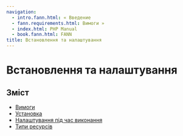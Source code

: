 ```yaml
---
navigation:
  - intro.fann.html: « Введение
  - fann.requirements.html: Вимоги »
  - index.html: PHP Manual
  - book.fann.html: FANN
title: Встановлення та налаштування
---
```

# Встановлення та налаштування

## Зміст

-   [Вимоги](fann.requirements.html)
-   [Установка](fann.installation.html)
-   [Налаштування під час виконання](fann.configuration.html)
-   [Типи ресурсів](fann.resources.html)
